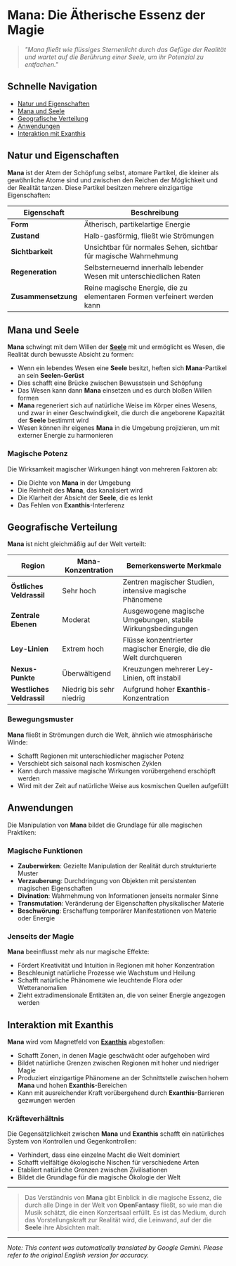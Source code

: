 # **Mana**: Die Ätherische Essenz der Magie

> *"Mana fließt wie flüssiges Sternenlicht durch das Gefüge der Realität und wartet auf die Berührung einer Seele, um ihr Potenzial zu entfachen."*

## Schnelle Navigation

- [Natur und Eigenschaften](#natur-und-eigenschaften)
- [Mana und Seele](#mana-und-seele)
- [Geografische Verteilung](#geografische-verteilung)
- [Anwendungen](#anwendungen)
- [Interaktion mit Exanthis](#interaktion-mit-exanthis)

## Natur und Eigenschaften

**Mana** ist der Atem der Schöpfung selbst, atomare Partikel, die kleiner als gewöhnliche Atome sind und zwischen den Reichen der Möglichkeit und der Realität tanzen. Diese Partikel besitzen mehrere einzigartige Eigenschaften:

| Eigenschaft | Beschreibung |
|----------|-------------|
| **Form** | Ätherisch, partikelartige Energie |
| **Zustand** | Halb-gasförmig, fließt wie Strömungen |
| **Sichtbarkeit** | Unsichtbar für normales Sehen, sichtbar für magische Wahrnehmung |
| **Regeneration** | Selbsterneuernd innerhalb lebender Wesen mit unterschiedlichen Raten |
| **Zusammensetzung** | Reine magische Energie, die zu elementaren Formen verfeinert werden kann |

## Mana und Seele

**Mana** schwingt mit dem Willen der [**Seele**](/codex/Basic/Soul.md) mit und ermöglicht es Wesen, die Realität durch bewusste Absicht zu formen:

- Wenn ein lebendes Wesen eine **Seele** besitzt, heften sich **Mana**-Partikel an sein **Seelen-Gerüst**
- Dies schafft eine Brücke zwischen Bewusstsein und Schöpfung
- Das Wesen kann dann **Mana** einsetzen und es durch bloßen Willen formen
- **Mana** regeneriert sich auf natürliche Weise im Körper eines Wesens, und zwar in einer Geschwindigkeit, die durch die angeborene Kapazität der **Seele** bestimmt wird
- Wesen können ihr eigenes **Mana** in die Umgebung projizieren, um mit externer Energie zu harmonieren

### Magische Potenz

Die Wirksamkeit magischer Wirkungen hängt von mehreren Faktoren ab:

- Die Dichte von **Mana** in der Umgebung
- Die Reinheit des **Mana**, das kanalisiert wird
- Die Klarheit der Absicht der **Seele**, die es lenkt
- Das Fehlen von **Exanthis**-Interferenz

## Geografische Verteilung

**Mana** ist nicht gleichmäßig auf der Welt verteilt:

| Region | Mana-Konzentration | Bemerkenswerte Merkmale |
|--------|-------------------|------------------|
| **Östliches Veldrassil** | Sehr hoch | Zentren magischer Studien, intensive magische Phänomene |
| **Zentrale Ebenen** | Moderat | Ausgewogene magische Umgebungen, stabile Wirkungsbedingungen |
| **Ley-Linien** | Extrem hoch | Flüsse konzentrierter magischer Energie, die die Welt durchqueren |
| **Nexus-Punkte** | Überwältigend | Kreuzungen mehrerer Ley-Linien, oft instabil |
| **Westliches Veldrassil** | Niedrig bis sehr niedrig | Aufgrund hoher **Exanthis**-Konzentration |

### Bewegungsmuster

**Mana** fließt in Strömungen durch die Welt, ähnlich wie atmosphärische Winde:

- Schafft Regionen mit unterschiedlicher magischer Potenz
- Verschiebt sich saisonal nach kosmischen Zyklen
- Kann durch massive magische Wirkungen vorübergehend erschöpft werden
- Wird mit der Zeit auf natürliche Weise aus kosmischen Quellen aufgefüllt

## Anwendungen

Die Manipulation von **Mana** bildet die Grundlage für alle magischen Praktiken:

### Magische Funktionen

- **Zauberwirken**: Gezielte Manipulation der Realität durch strukturierte Muster
- **Verzauberung**: Durchdringung von Objekten mit persistenten magischen Eigenschaften
- **Divination**: Wahrnehmung von Informationen jenseits normaler Sinne
- **Transmutation**: Veränderung der Eigenschaften physikalischer Materie
- **Beschwörung**: Erschaffung temporärer Manifestationen von Materie oder Energie

### Jenseits der Magie

**Mana** beeinflusst mehr als nur magische Effekte:

- Fördert Kreativität und Intuition in Regionen mit hoher Konzentration
- Beschleunigt natürliche Prozesse wie Wachstum und Heilung
- Schafft natürliche Phänomene wie leuchtende Flora oder Wetteranomalien
- Zieht extradimensionale Entitäten an, die von seiner Energie angezogen werden

## Interaktion mit Exanthis

**Mana** wird vom Magnetfeld von [**Exanthis**](/codex/Basic/Exanthis.md) abgestoßen:

- Schafft Zonen, in denen Magie geschwächt oder aufgehoben wird
- Bildet natürliche Grenzen zwischen Regionen mit hoher und niedriger Magie
- Produziert einzigartige Phänomene an der Schnittstelle zwischen hohem **Mana** und hohen **Exanthis**-Bereichen
- Kann mit ausreichender Kraft vorübergehend durch **Exanthis**-Barrieren gezwungen werden

### Kräfteverhältnis

Die Gegensätzlichkeit zwischen **Mana** und **Exanthis** schafft ein natürliches System von Kontrollen und Gegenkontrollen:

- Verhindert, dass eine einzelne Macht die Welt dominiert
- Schafft vielfältige ökologische Nischen für verschiedene Arten
- Etabliert natürliche Grenzen zwischen Zivilisationen
- Bildet die Grundlage für die magische Ökologie der Welt

---

> Das Verständnis von **Mana** gibt Einblick in die magische Essenz, die durch alle Dinge in der Welt von **OpenFantasy** fließt, so wie man die Musik schätzt, die einen Konzertsaal erfüllt. Es ist das Medium, durch das Vorstellungskraft zur Realität wird, die Leinwand, auf der die **Seele** ihre Absichten malt.


---
_Note: This content was automatically translated by Google Gemini. Please refer to the original English version for accuracy._